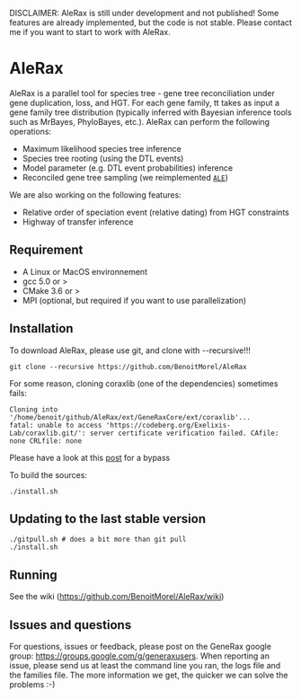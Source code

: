 
DISCLAIMER: AleRax is still under development and not published! Some features are already implemented, but the code is not stable. Please contact me if you want to start to work with AleRax.

# AleRax  

AleRax is a parallel tool for species tree - gene tree reconciliation under gene duplication, loss, and HGT. For each gene family, tt takes as input a gene family tree distribution (typically inferred with Bayesian inference tools such as MrBayes, PhyloBayes, etc.). AleRax can perform the following operations:
* Maximum likelihood species tree inference
* Species tree rooting (using the DTL events)
* Model parameter (e.g. DTL event probabilities) inference
* Reconciled gene tree sampling (we reimplemented [`ALE`](https://github.com/ssolo/ALE)) 

We are also working on the following features:
* Relative order of speciation event (relative dating) from HGT constraints
* Highway of transfer inference

## Requirement

* A Linux or MacOS environnement
* gcc 5.0 or > 
* CMake 3.6 or >
* MPI (optional, but required if you want to use parallelization)

## Installation 


To download AleRax, please use git,  and clone with --recursive!!!

```
git clone --recursive https://github.com/BenoitMorel/AleRax
```

For some reason, cloning coraxlib (one of the dependencies) sometimes fails:
```
Cloning into '/home/benoit/github/AleRax/ext/GeneRaxCore/ext/coraxlib'...
fatal: unable to access 'https://codeberg.org/Exelixis-Lab/coraxlib.git/': server certificate verification failed. CAfile: none CRLfile: none
```

Please have a look at this [post](https://forum.gitlab.com/t/gitlab-runner-server-certificate-verification-failed/59450/8) for a bypass


To build the sources:
```
./install.sh
```

## Updating to the last stable version


```
./gitpull.sh # does a bit more than git pull
./install.sh
```

## Running

See the wiki (https://github.com/BenoitMorel/AleRax/wiki)

## Issues and questions

For questions, issues or feedback, please post on the GeneRax google group: https://groups.google.com/g/generaxusers.
When reporting an issue, please send us at least the command line you ran, the logs file and the families file. The more information we get, the quicker we can solve the problems :-)

